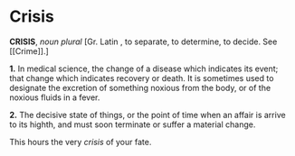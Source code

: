 # Crisis

**CRISIS**, _noun_ _plural_ \[Gr. Latin , to separate, to determine, to decide. See [[Crime]].\]

**1.** In medical science, the change of a disease which indicates its event; that change which indicates recovery or death. It is sometimes used to designate the excretion of something noxious from the body, or of the noxious fluids in a fever.

**2.** The decisive state of things, or the point of time when an affair is arrive to its highth, and must soon terminate or suffer a material change.

This hours the very _crisis_ of your fate.